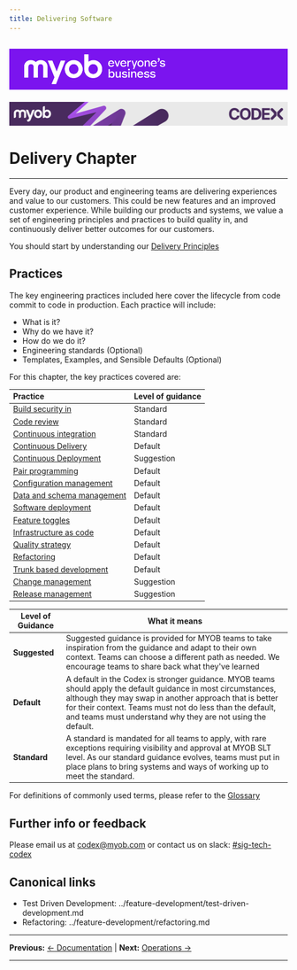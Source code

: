 ```yaml
---
title: Delivering Software
---
```


![MYOB Banner](../../assets/images/myob-banner.png)
---


<!-- confluence-page-id: 9293955858 -->
![](../assets/BANNER.png)

# Delivery Chapter

---

Every day, our product and engineering teams are delivering experiences and value to our customers. This could be new features and an improved customer experience. While building our products and systems, we value a set of engineering principles and practices to build quality in, and continuously deliver better outcomes for our customers.

You should start by understanding our [Delivery Principles](./principles.md)

## Practices

The key engineering practices included here cover the lifecycle from code commit to code in production. Each practice will include:

- What is it?
- Why do we have it?
- How do we do it?
- Engineering standards (Optional)
- Templates, Examples, and Sensible Defaults (Optional)

For this chapter, the key practices covered are:

| Practice | Level of guidance |
| :--- |  :--- |
| [Build security in](./build-security-in.md) | Standard |
| [Code review](./code-review.md) | Standard |
| [Continuous integration](./continuous-integration.md) | Standard |
| [Continuous Delivery](./continuous-delivery.md) | Default |
| [Continuous Deployment](./continuous-deployment.md) | Suggestion |
| [Pair programming](./pair-programming.md) | Default |
| [Configuration management](./configuration-management.md) | Default |
| [Data and schema management](./data-and-schema-management.md) | Default |
| [Software deployment](./software-deployment.md) | Default |
| [Feature toggles](./feature-toggles.md) | Default |
| [Infrastructure as code](./infrastructure-as-code.md) | Default |
| [Quality strategy](./quality-strategy.md) | Default |
| [Refactoring](./refactoring.md) | Default |
| [Trunk based development](./trunk-based-development.md) | Default |
| [Change management](./change-management.md) | Suggestion |
| [Release management](./release-management.md) | Suggestion |

|Level of Guidance|What it means|
|---|---|
|**Suggested**|Suggested guidance is provided for MYOB teams to take inspiration from the guidance and adapt to their own context. Teams can choose a different path as needed. We encourage teams to share back what they've learned|
|**Default**|A default in the Codex is stronger guidance. MYOB teams should apply the default guidance in most circumstances, although they may swap in another approach that is better for their context. Teams must not do less than the default, and teams must understand why they are not using the default.|
|**Standard**|A standard is mandated for all teams to apply, with rare exceptions requiring visibility and approval at MYOB SLT level. As our standard guidance evolves, teams must put in place plans to bring systems and ways of working up to meet the standard.|

For definitions of commonly used terms, please refer to the [Glossary](../glossary.md)

## Further info or feedback

Please email us at <codex@myob.com> or contact us on slack: [#sig-tech-codex](https://myob.slack.com/archives/C02N8ADPGUX)

## Canonical links
- Test Driven Development: ../feature-development/test-driven-development.md
- Refactoring: ../feature-development/refactoring.md

---

**Previous:** [← Documentation](../apis/documentation.md) | **Next:** [Operations →](../operations/README.md)

---
